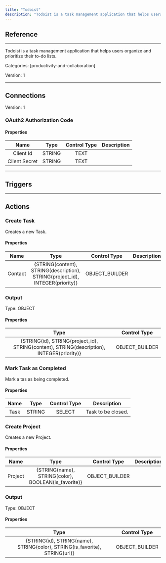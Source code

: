 ```yaml
---
title: "Todoist"
description: "Todoist is a task management application that helps users organize and prioritize their to-do lists."
---
```

## Reference
<hr />

Todoist is a task management application that helps users organize and prioritize their to-do lists.


Categories: [productivity-and-collaboration]


Version: 1

<hr />



## Connections

Version: 1


### OAuth2 Authorization Code

#### Properties

|      Name      |     Type     |     Control Type     |     Description     |
|:--------------:|:------------:|:--------------------:|:-------------------:|
| Client Id | STRING | TEXT  |  |
| Client Secret | STRING | TEXT  |  |





<hr />



## Triggers



<hr />



## Actions


### Create Task
Creates a new Task.

#### Properties

|      Name      |     Type     |     Control Type     |     Description     |
|:--------------:|:------------:|:--------------------:|:-------------------:|
| Contact | {STRING\(content), STRING\(description), STRING\(project_id), INTEGER\(priority)} | OBJECT_BUILDER  |  |


### Output



Type: OBJECT


#### Properties

|     Type     |     Control Type     |
|:------------:|:--------------------:|
| {STRING\(id), STRING\(project_id), STRING\(content), STRING\(description), INTEGER\(priority)} | OBJECT_BUILDER  |






### Mark Task as Completed
Mark a tas as being completed.

#### Properties

|      Name      |     Type     |     Control Type     |     Description     |
|:--------------:|:------------:|:--------------------:|:-------------------:|
| Task | STRING | SELECT  |  Task to be closed.  |




### Create Project
Creates a new Project.

#### Properties

|      Name      |     Type     |     Control Type     |     Description     |
|:--------------:|:------------:|:--------------------:|:-------------------:|
| Project | {STRING\(name), STRING\(color), BOOLEAN\(is_favorite)} | OBJECT_BUILDER  |  |


### Output



Type: OBJECT


#### Properties

|     Type     |     Control Type     |
|:------------:|:--------------------:|
| {STRING\(id), STRING\(name), STRING\(color), STRING\(is_favorite), STRING\(url)} | OBJECT_BUILDER  |






